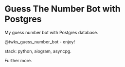 # Guess The Number Bot with Postgres

My guess number bot with Postgres database.

@twks_guess_number_bot - enjoy!

stack: python, aiogram, asyncpg.

Further more.
